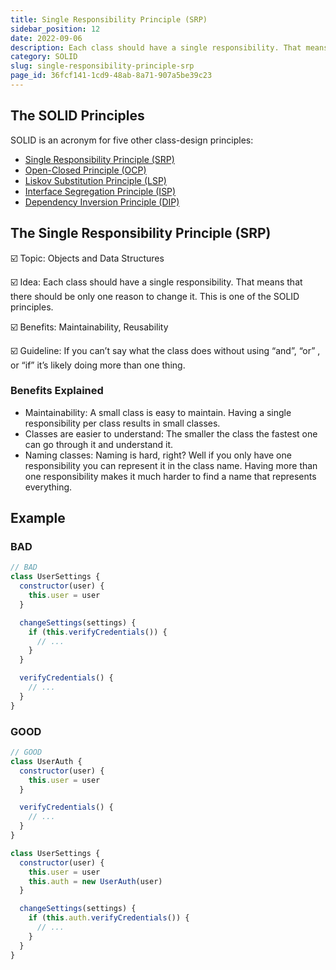 ```yaml
---
title: Single Responsibility Principle (SRP)
sidebar_position: 12
date: 2022-09-06
description: Each class should have a single responsibility. That means that there should be only one reason to change it. This is one of the SOLID principles.
category: SOLID
slug: single-responsibility-principle-srp
page_id: 36fcf141-1cd9-48ab-8a71-907a5be39c23
---
```


## The SOLID Principles

SOLID is an acronym for five other class-design principles:

- [Single Responsibility Principle (SRP)](single-responsibility-principle-srp.md)
- [Open-Closed Principle (OCP)](open-closed-principle-ocp.md)
- [Liskov Substitution Principle (LSP)](liskov-substitution-principle-lsp.md)
- [Interface Segregation Principle (ISP)](interface-segregation-principle-isp.md)
- [Dependency Inversion Principle (DIP)](dependency-inversion-principle-dip.md)

## The Single Responsibility Principle (SRP)

☑️ Topic: Objects and Data Structures

☑️ Idea: Each class should have a single responsibility. That means that there should be only one reason to change it. This is one of the SOLID principles.

☑️ Benefits: Maintainability, Reusability

☑️ Guideline: If you can’t say what the class does without using “and”, “or” , or “if” it’s likely doing more than one thing.

### Benefits Explained

- Maintainability: A small class is easy to maintain. Having a single responsibility per class results in small classes.
- Classes are easier to understand: The smaller the class the fastest one can go through it and understand it.
- Naming classes: Naming is hard, right? Well if you only have one responsibility you can represent it in the class name. Having more than one responsibility makes it much harder to find a name that represents everything.

## Example

### BAD

```javascript
// BAD
class UserSettings {
  constructor(user) {
    this.user = user
  }

  changeSettings(settings) {
    if (this.verifyCredentials()) {
      // ...
    }
  }

  verifyCredentials() {
    // ...
  }
}
```

### GOOD

```javascript
// GOOD
class UserAuth {
  constructor(user) {
    this.user = user
  }

  verifyCredentials() {
    // ...
  }
}

class UserSettings {
  constructor(user) {
    this.user = user
    this.auth = new UserAuth(user)
  }

  changeSettings(settings) {
    if (this.auth.verifyCredentials()) {
      // ...
    }
  }
}
```
